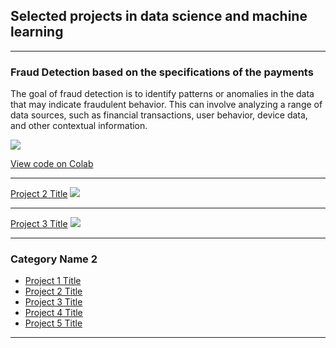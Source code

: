 ## Selected projects in data science and machine learning

---

### Fraud Detection based on the specifications of the payments 

The goal of fraud detection is to identify patterns or anomalies in the data that may indicate fraudulent behavior. This can involve analyzing a range of data sources, such as financial transactions, user behavior, device data, and other contextual information.

<img src="images/fraud_detection.jpg?raw=true"/>

<a href="https://colab.research.google.com/drive/1XkQzwraZ0WONLY94eDm4ztxtaZkqUQmJ?usp=share_link">View code on Colab</a> 

---
[Project 2 Title](/pdf/sample_presentation.pdf)
<img src="images/dummy_thumbnail.jpg?raw=true"/>

---
[Project 3 Title](http://example.com/)
<img src="images/dummy_thumbnail.jpg?raw=true"/>

---

### Category Name 2

- [Project 1 Title](http://example.com/)
- [Project 2 Title](http://example.com/)
- [Project 3 Title](http://example.com/)
- [Project 4 Title](http://example.com/)
- [Project 5 Title](http://example.com/)

---






<!-- Remove above link if you don't want to attibute -->
